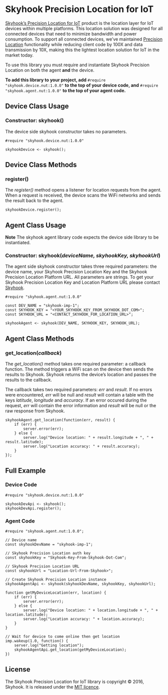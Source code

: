 # Skyhook Precision Location for IoT

[Skyhook’s Precision Location for IoT](http://www.skyhookwireless.com/Iot) product is the location layer for IoT devices within multiple platforms. This location solution was designed for all connected devices that need to minimize bandwidth and power consumption. To support all connected devices, we’ve maintained [Precision Location](http://www.skyhookwireless.com/products/precision-location) functionality while reducing client code by 100X and data transmission by 10X, making this the lightest location solution for IoT in the market today.

To use this library you must require and instantiate Skyhook Precision Location on both the agent **and** the device.

**To add this library to your project, add** `#require "skyhook.device.nut:1.0.0"` **to the top of your device code, and** `#require "skyhook.agent.nut:1.0.0"` **to the top of your agent code.**

## Device Class Usage

### Constructor: skyhook()

The device side skyhook constructor takes no parameters.

```squirrel
#require "skyhook.device.nut:1.0.0"

skyhookDevice <- skyhook();
```

## Device Class Methods

### register()

The *register()* method opens a listener for location requests from the agent. When a request is received, the device scans the WiFi networks and sends the result back to the agent.

```squirrel
skyhookDevice.register();
```

## Agent Class Usage

**Note** The skyhook agent library code expects the device side library to be instantiated.

### Constructor: skyhook(*deviceName, skyhookKey, skyhookUrl*)

The agent side skyhook constructor takes three required parameters: the device name, your Skyhook Precision Location Key and the Skyhook Precision Location Platform URL. All parameters are strings. To get your Skyhook Precision Location Key and Location Platform URL please contact [Skyhook](http://www.skyhookwireless.com/try-skyhook-for-free).

```squirrel
#require "skyhook.agent.nut:1.0.0"

const DEV_NAME = "skyhook-imp-1";
const SKYHOOK_KEY = "<YOUR_SKYHOOK_KEY_FROM_SKYHOOK_DOT_COM>";
const SKYHOOK_URL = "<CONTACT_SKYHOOK_FOR_LOCATION_URL>";

skyhookAgent <- skyhook(DEV_NAME, SKYHOOK_KEY, SKYHOOK_URL);
```

## Agent Class Methods

### get_location(*callback*)

The *get_location()* method takes one required parameter: a callback function. The method triggers a WiFi scan on the device then sends the results to Skyhook. Skyhook returns the device’s location and passes the results to the callback.

The callback takes two required parameters: *err* and *result*. If no errors were encountered, *err* will be null and *result* will contain a table with the keys *latitude*, *longitude* and *accuracy*. If an error occured during the request, *err* will contain the error information and *result* will be null or the raw response from Skyhook.

```squirrel
skyhookAgent.get_location(function(err, result) {
    if (err) {
        server.error(err);
    } else {
        server.log("Device location: " + result.longitude + ", " + result.latitude);
        server.log("Location accuracy: " + result.accuracy);
    }
});
```

## Full Example

### Device Code

```
#require "skyhook.device.nut:1.0.0"

skyhookDevApi <- skyhook();
skyhookDevApi.register();
```

### Agent Code

```
#require "skyhook.agent.nut:1.0.0";

// Device name
const skyhookDevName = "skyhook-imp-1";

// Skyhook Precision Location auth key
const skyhookKey = "Skyhook-Key-From-Skyhook-Dot-Com";

// Skyhook Precision Location URL
const skyhookUrl = "Location-Url-From-Skyhook>";

// Create Skyhook Precision Location instance
skyhookAgentApi <- skyhook(skyhookDevName, skyhookKey, skyhookUrl);

function getMyDeviceLocation(err, location) {
    if (err) {
        server.error(err);
    } else {
        server.log("Device location: " + location.longitude + ", " + location.latitude);
        server.log("Location accuracy: " + location.accuracy);
    }
}

// Wait for device to come online then get location
imp.wakeup(1.0, function() {
    server.log("Getting location");
    skyhookAgentApi.get_location(getMyDeviceLocation);
})
```

## License

The Skyhook Precision Location for IoT library is copyright &copy; 2016, Skyhook. It is released under the [MIT licence](https://github.com/electricimp/TrueFix/blob/master/LICENSE).
